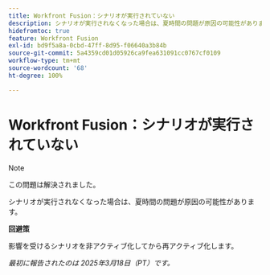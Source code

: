 ```yaml
---
title: Workfront Fusion：シナリオが実行されていない
description: シナリオが実行されなくなった場合は、夏時間の問題が原因の可能性があります。回避策はあります。
hidefromtoc: true
feature: Workfront Fusion
exl-id: bd9f5a8a-0cbd-47ff-8d95-f06640a3b84b
source-git-commit: 5a4359cd01d05926ca9fea631091cc0767cf0109
workflow-type: tm+mt
source-wordcount: '68'
ht-degree: 100%

---
```


# Workfront Fusion：シナリオが実行されていない

>[!NOTE]
>
>この問題は解決されました。

シナリオが実行されなくなった場合は、夏時間の問題が原因の可能性があります。

**回避策**

影響を受けるシナリオを非アクティブ化してから再アクティブ化します。

_最初に報告されたのは 2025年3月18日（PT）です。_

